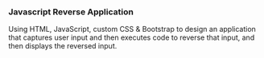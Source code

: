 ### Javascript Reverse Application
Using HTML, JavaScript, custom CSS & Bootstrap to design an application that captures user input and then executes code to reverse that input, and then displays the reversed input.
